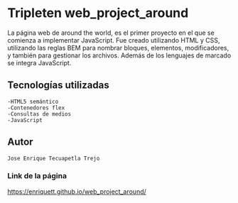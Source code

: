 # Tripleten web_project_around

La página web de around the world, es el primer proyecto en el que se comienza a implementar JavaScript. Fue creado utilizando HTML y CSS, utilizando las reglas BEM para nombrar bloques, elementos, modificadores, y también para gestionar los archivos. Además de los lenguajes de marcado se integra JavaScript.

## Tecnologías utilizadas

    -HTML5 semántico
    -Contenedores flex
    -Consultas de medios
    -JavaScript

## Autor

    Jose Enrique Tecuapetla Trejo

### Link de la página

https://enriquett.github.io/web_project_around/
